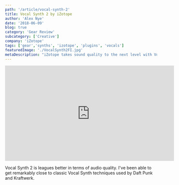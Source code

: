 ```yaml
---
path: '/article/vocal-synth-2'
title: Vocal Synth 2 by iZotope
author: 'Alex Nye'
date: '2018-06-09'
blog: true
category: 'Gear Review'
subcategory: ['Creative']
company: 'iZotope'
tags: ['gear','synths', 'izotope', 'plugins', 'vocals']
featuredImage: './VocalSynth2FI.jpg' 
metaDescription: "iZotope takes sound quality to the next level with Vocal Synth 2. This demo and review shows the new sounds and features in the new version of iZotope's instant hit plugin."
---
```


<iframe width="560" height="315" src="https://www.youtube.com/embed/sN-ftVq9owU" frameborder="0" allow="autoplay; encrypted-media" allowfullscreen></iframe>

Vocal Synth 2 is leagues better in terms of audio quality. I've been able to get remarkably close to classic Vocal Synth techniques used by Daft Punk and Kraftwerk.
